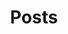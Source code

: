 ---
# Feel free to add content and custom Front Matter to this file.
# To modify the layout, see https://jekyllrb.com/docs/themes/#overriding-theme-defaults
permalink: /
title: Posts
layout: home
---